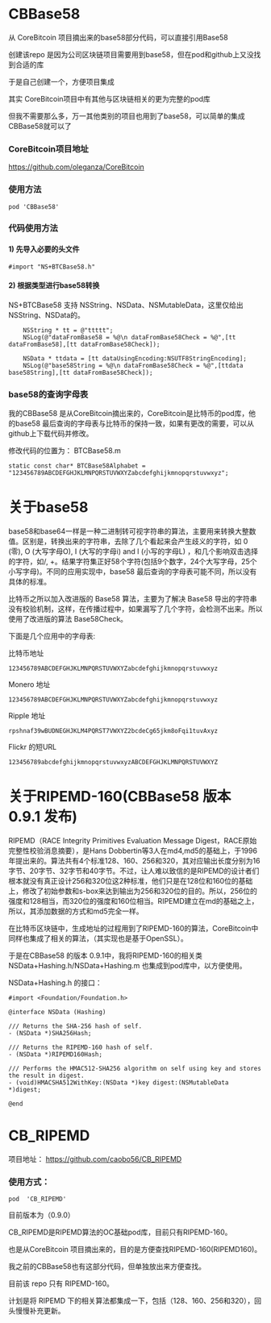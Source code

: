 # CBBase58
从 CoreBitcoin 项目摘出来的base58部分代码，可以直接引用Base58 

创建该repo 是因为公司区块链项目需要用到base58，但在pod和github上又没找到合适的库

于是自己创建一个，方便项目集成

其实 CoreBitcoin项目中有其他与区块链相关的更为完整的pod库

但我不需要那么多，万一其他类别的项目也用到了base58，可以简单的集成CBBase58就可以了

### CoreBitcoin项目地址
https://github.com/oleganza/CoreBitcoin

### 使用方法
```
pod 'CBBase58'
```

### 代码使用方法

#### 1) 先导入必要的头文件

```
#import "NS+BTCBase58.h"
```

#### 2) 根据类型进行base58转换 

NS+BTCBase58 支持 NSString、NSData、NSMutableData，这里仅给出NSString、NSData的。

```
    NSString * tt = @"ttttt";
    NSLog(@"dataFromBase58 = %@\n dataFromBase58Check = %@",[tt dataFromBase58],[tt dataFromBase58Check]);
    
    NSData * ttdata = [tt dataUsingEncoding:NSUTF8StringEncoding];
    NSLog(@"base58String = %@\n dataFromBase58Check = %@",[ttdata base58String],[tt dataFromBase58Check]);
```


### base58的查询字母表

我的CBBase58 是从CoreBitcoin摘出来的，CoreBitcoin是比特币的pod库，他的base58 最后查询的字母表与比特币的保持一致，如果有更改的需要，可以从github上下载代码并修改。

修改代码的位置为：
BTCBase58.m  
```
static const char* BTCBase58Alphabet = "123456789ABCDEFGHJKLMNPQRSTUVWXYZabcdefghijkmnopqrstuvwxyz";
```

# 关于base58
base58和base64一样是一种二进制转可视字符串的算法，主要用来转换大整数值。区别是，转换出来的字符串，去除了几个看起来会产生歧义的字符，如 0 (零), O (大写字母O), I (大写的字母i) and l (小写的字母L) ，和几个影响双击选择的字符，如/, +。结果字符集正好58个字符(包括9个数字，24个大写字母，25个小写字母)。不同的应用实现中，base58 最后查询的字母表可能不同，所以没有具体的标准。

比特币之所以加入改进版的 Base58 算法，主要为了解决 Base58 导出的字符串没有校验机制，这样，在传播过程中，如果漏写了几个字符，会检测不出来。所以使用了改进版的算法 Base58Check。

下面是几个应用中的字母表:

比特币地址
```
123456789ABCDEFGHJKLMNPQRSTUVWXYZabcdefghijkmnopqrstuvwxyz
```
Monero 地址
```
123456789ABCDEFGHJKLMNPQRSTUVWXYZabcdefghijkmnopqrstuvwxyz
```
Ripple 地址
```
rpshnaf39wBUDNEGHJKLM4PQRST7VWXYZ2bcdeCg65jkm8oFqi1tuvAxyz
```
Flickr 的短URL
```
123456789abcdefghijkmnopqrstuvwxyzABCDEFGHJKLMNPQRSTUVWXYZ
```

# 关于RIPEMD-160(CBBase58 版本 0.9.1 发布)
RIPEMD（RACE Integrity Primitives Evaluation Message Digest，RACE原始完整性校验消息摘要），是Hans Dobbertin等3人在md4,md5的基础上，于1996年提出来的。算法共有4个标准128、160、256和320，其对应输出长度分别为16字节、20字节、32字节和40字节。不过，让人难以致信的是RIPEMD的设计者们根本就没有真正设计256和320位这2种标准，他们只是在128位和160位的基础上，修改了初始参数和s-box来达到输出为256和320位的目的。所以，256位的强度和128相当，而320位的强度和160位相当。RIPEMD建立在md的基础之上，所以，其添加数据的方式和md5完全一样。

在比特币区块链中，生成地址的过程用到了RIPEMD-160的算法，CoreBitcoin中同样也集成了相关的算法，（其实现也是基于OpenSSL）。

于是在CBBase58 的版本 0.9.1中，我将RIPEMD-160的相关类 NSData+Hashing.h/NSData+Hashing.m 也集成到pod库中，以方便使用。

NSData+Hashing.h 的接口：
```
#import <Foundation/Foundation.h>

@interface NSData (Hashing)

/// Returns the SHA-256 hash of self.
- (NSData *)SHA256Hash;

/// Returns the RIPEMD-160 hash of self.
- (NSData *)RIPEMD160Hash;

/// Performs the HMAC512-SHA256 algorithm on self using key and stores the result in digest.
- (void)HMACSHA512WithKey:(NSData *)key digest:(NSMutableData *)digest;

@end

```

# CB_RIPEMD

项目地址：
https://github.com/caobo56/CB_RIPEMD

### 使用方式：
```
pod  'CB_RIPEMD'
```
目前版本为（0.9.0）

CB_RIPEMD是RIPEMD算法的OC基础pod库，目前只有RIPEMD-160。

也是从CoreBitcoin 项目摘出来的，目的是方便查找RIPEMD-160(RIPEMD160)。

我之前的CBBase58也有这部分代码，但单独放出来方便查找。

目前该 repo 只有 RIPEMD-160。

计划是将 RIPEMD 下的相关算法都集成一下，包括（128、160、256和320），回头慢慢补充更新。
